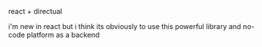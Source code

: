 react + directual

i'm new in react but i think its obviously to use this powerful library and no-code platform as a backend